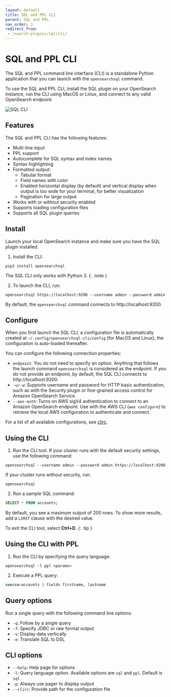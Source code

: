 ```yaml
---
layout: default
title: SQL and PPL CLI
parent: SQL and PPL
nav_order: 3
redirect_from:
 - /search-plugins/sql/cli/
---
```


# SQL and PPL CLI

The SQL and PPL command line interface (CLI) is a standalone Python application that you can launch with the `opensearchsql` command.

 To use the SQL and PPL CLI, install the SQL plugin on your OpenSearch instance, run the CLI using MacOS or Linux, and connect to any valid OpenSearch endpoint.

![SQL CLI]({{site.url}}{{site.baseurl}}/images/cli.gif)

## Features

The SQL and PPL CLI has the following features:

- Multi-line input
- PPL support
- Autocomplete for SQL syntax and index names
- Syntax highlighting
- Formatted output:
  - Tabular format
  - Field names with color
  - Enabled horizontal display (by default) and vertical display when output is too wide for your terminal, for better visualization
  - Pagination for large output
- Works with or without security enabled
- Supports loading configuration files
- Supports all SQL plugin queries

## Install

Launch your local OpenSearch instance and make sure you have the SQL plugin installed.

1. Install the CLI:
```console
pip3 install opensearchsql
```

The SQL CLI only works with Python 3.
{: .note }

2. To launch the CLI, run:
```console
opensearchsql https://localhost:9200 --username admin --password admin
```
By default, the `opensearchsql` command connects to http://localhost:9200.

## Configure

When you first launch the SQL CLI, a configuration file is automatically created at `~/.config/opensearchsql-cli/config` (for MacOS and Linux), the configuration is auto-loaded thereafter.

You can configure the following connection properties:

- `endpoint`: You do not need to specify an option. Anything that follows the launch command `opensearchsql` is considered as the endpoint. If you do not provide an endpoint, by default, the SQL CLI connects to http://localhost:9200.
- `-u/-w`: Supports username and password for HTTP basic authentication, such as with the Security plugin or fine-grained access control for Amazon OpenSearch Service.
- `--aws-auth`: Turns on AWS sigV4 authentication to connect to an Amazon OpenSearch endpoint. Use with the AWS CLI (`aws configure`) to retrieve the local AWS configuration to authenticate and connect.

For a list of all available configurations, see [clirc](https://github.com/opensearch-project/sql/blob/1.x/sql-cli/src/opensearch_sql_cli/conf/clirc).

## Using the CLI

1. Run the CLI tool. If your cluster runs with the default security settings, use the following command:
```console
opensearchsql --username admin --password admin https://localhost:9200
```
If your cluster runs without security, run:
```console
opensearchsql
```

2. Run a sample SQL command:
```sql
SELECT * FROM accounts;
```

By default, you see a maximum output of 200 rows. To show more results, add a `LIMIT` clause with the desired value.

To exit the CLI tool, select **Ctrl+D**.
{: .tip }

## Using the CLI with PPL

1. Run the CLI by specifying the query language:
```console
opensearchsql -l ppl <params>
```

2. Execute a PPL query:
```sql
source=accounts | fields firstname, lastname
```

## Query options

Run a single query with the following command line options:

- `-q`: Follow by a single query
- `-f`: Specify JDBC or raw format output
- `-v`: Display data vertically
- `-e`: Translate SQL to DSL

## CLI options

- `--help`: Help page for options
- `-l`: Query language option. Available options are `sql` and `ppl`. Default is `sql`
- `-p`: Always use pager to display output
- `--clirc`: Provide path for the configuration file
